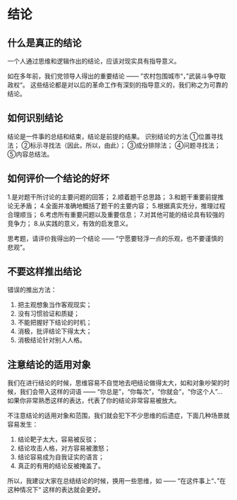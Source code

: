 # 结论

## 什么是真正的结论

一个人通过思维和逻辑作出的结论，应该对现实具有指导意义。

如在多年前，我们党领导人得出的重要结论 —— ”农村包围城市“，”武装斗争夺取政权“。 这些结论都是对以后的革命工作有深刻的指导意义的，我们称之为可靠的结论。

## 如何识别结论

结论是一件事的总结和结束，结论是前提的结果。
识别结论的方法
①位置寻找法；
②标示寻找法（因此，所以，由此）；
③成分排除法；
④问题寻找法；
⑤内容总结法。

## 如何评价一个结论的好坏

1.是对题干所讨论的主要问题的回答；
2.顺着题干总思路；
3.和题干重要前提推论无矛盾；
4.全面并准确地概括了题干的主要内容；
5.根据真实充分，推理过程合理顺当；
6.考虑所有重要问题以及重要信息；
7.对其他可能的结论具有较强的竞争力；
8.从实践的意义，有效的启发意义。

思考题，请评价我得出的一个结论 —— “宁愿要轻浮一点的乐观，也不要谨慎的悲观”。

## 不要这样推出结论

错误的推出方法：
1.	把主观想象当作客观现实；
2.	没有习惯验证和质疑；
3.	不能把握好下结论的时机；
4.	消极，批评结论下得太大；
5.	消极结论针对别人人格。

## 注意结论的适用对象

我们在进行结论的时候，思维容易不自觉地去吧结论做得太大，如和对象吵架的时候，我们会带入这样的词语 —— “你总是”，“你每次”，“你就会”，“你这个人”... 如果你非常熟悉这样的表达，代表了你的结论非常容易被放大。

不注意结论的适用对象和范围，我们就会犯下不少思维的后遗症，下面几种场景就容易发生：

1.	结论靶子太大，容易被反驳；
2.	结论攻击人格，对方容易被激怒；
3.	结论容易成为自我证实的语言；
4.	真正的有用的结论反被掩盖了。

所以，我建议大家在总结结论的时候，换用一些思维，如 —— “在这件事上“、”在这种情况下“ 这样的表达就会更好。